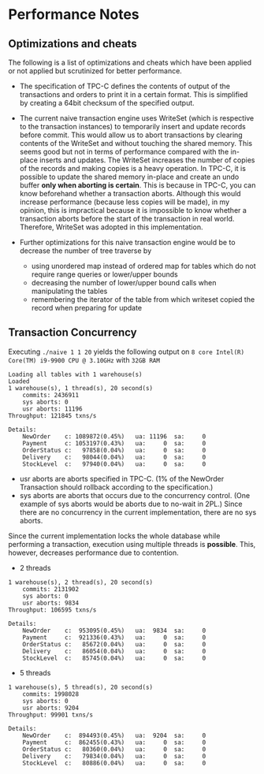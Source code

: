 # Performance Notes

## Optimizations and cheats

The following is a list of optimizations and cheats which have been applied or not applied but scrutinized for better performance.

- The specification of TPC-C defines the contents of output of the transactions and orders to print it in a certain format. This is simplified by creating a 64bit checksum of the specified output.

- The current naive transaction engine uses WriteSet (which is respective to the transaction instances) to temporarily insert and update records before commit. This would allow us to abort transactions by clearing contents of the WriteSet and without touching the shared memory. This seems good but not in terms of performance compared with the in-place inserts and updates. The WriteSet increases the number of copies of the records and making copies is a heavy operation. In TPC-C, it is possible to update the shared memory in-place and create an undo buffer **only when aborting is certain**. This is because in TPC-C, you can know beforehand whether a transaction aborts. Although this would increase performance (because less copies will be made), in my opinion, this is impractical because it is impossible to know whether a transaction aborts before the start of the transaction in real world. Therefore, WriteSet was adopted in this implementation.

- Further optimizations for this naive transaction engine would be to decrease the number of tree traverse by
    - using unordered map instead of ordered map for tables which do not require range queries or lower/upper bounds
    - decreasing the number of lower/upper bound calls when manipulating the tables
    - remembering the iterator of the table from which writeset copied the record when preparing for update
    
## Transaction Concurrency

Executing `./naive 1 1 20` yields the following output on `8 core Intel(R) Core(TM) i9-9900 CPU @ 3.10GHz` with `32GB RAM`

```
Loading all tables with 1 warehouse(s)
Loaded
1 warehouse(s), 1 thread(s), 20 second(s)
    commits: 2436911
    sys aborts: 0
    usr aborts: 11196
Throughput: 121845 txns/s

Details:
    NewOrder    c: 1089872(0.45%)   ua: 11196  sa:     0
    Payment     c: 1053197(0.43%)   ua:     0  sa:     0
    OrderStatus c:   97858(0.04%)   ua:     0  sa:     0
    Delivery    c:   98044(0.04%)   ua:     0  sa:     0
    StockLevel  c:   97940(0.04%)   ua:     0  sa:     0
```

- usr aborts are aborts specified in TPC-C. (1% of the NewOrder Transaction should rollback according to the specification.)
- sys aborts are aborts that occurs due to the concurrency control. (One example of sys aborts would be aborts due to no-wait in 2PL.) Since there are no concurrency in the current implementation, there are no sys aborts.

Since the current implementation locks the whole database while performing a transaction, execution using multiple threads is **possible**. This, however, decreases performance due to contention.

- 2 threads
```
1 warehouse(s), 2 thread(s), 20 second(s)
    commits: 2131902
    sys aborts: 0
    usr aborts: 9834
Throughput: 106595 txns/s

Details:
    NewOrder    c:  953095(0.45%)   ua:  9834  sa:     0
    Payment     c:  921336(0.43%)   ua:     0  sa:     0
    OrderStatus c:   85672(0.04%)   ua:     0  sa:     0
    Delivery    c:   86054(0.04%)   ua:     0  sa:     0
    StockLevel  c:   85745(0.04%)   ua:     0  sa:     0
```

- 5 threads
```
1 warehouse(s), 5 thread(s), 20 second(s)
    commits: 1998028
    sys aborts: 0
    usr aborts: 9204
Throughput: 99901 txns/s

Details:
    NewOrder    c:  894493(0.45%)   ua:  9204  sa:     0
    Payment     c:  862455(0.43%)   ua:     0  sa:     0
    OrderStatus c:   80360(0.04%)   ua:     0  sa:     0
    Delivery    c:   79834(0.04%)   ua:     0  sa:     0
    StockLevel  c:   80886(0.04%)   ua:     0  sa:     0
```
